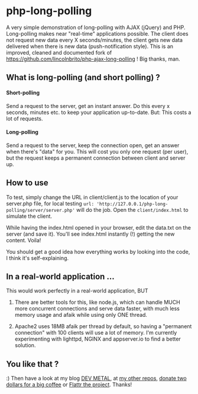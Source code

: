 # php-long-polling

A very simple demonstration of long-polling with AJAX (jQuery) and PHP. Long-polling makes near "real-time"
applications possible. The client does not request new data every X seconds/minutes, the client gets new data
delivered when there is new data (push-notification style). This is an improved, cleaned and documented
fork of https://github.com/lincolnbrito/php-ajax-long-polling ! Big thanks, man.

## What is long-polling (and short polling) ?

#### Short-polling

Send a request to the server, get an instant answer. Do this every x seconds, minutes etc. to keep your application
up-to-date. But: This costs a lot of requests.

#### Long-polling

Send a request to the server, keep the connection open, get an answer when there's "data" for you. This will cost you
only one request (per user), but the request keeps a permanent connection between client and server up.

## How to use

To test, simply change the URL in client/client.js to the location of your server.php file, for local testing
`url: 'http://127.0.0.1/php-long-polling/server/server.php'` will do the job. Open the `client/index.html` to simulate
the client.

While having the index.html opened in your browser, edit the data.txt on the server (and save it). You'll see index.html
instantly (!) getting the new content. Voila!

You should get a good idea how everything works by looking into the code, I think it's self-explaining.

## In a real-world application ...

This would work perfectly in a real-world application, BUT

1. There are better tools for this, like node.js, which can handle MUCH more concurrent connections and serve
data faster, with much less memory usage and afaik while using only ONE thread.

2. Apache2 uses 18MB afaik per thread by default, so having a "permanent connection" with 100 clients will use a lot
of memory. I'm currently experimenting with lighttpd, NGINX and appserver.io to find a better solution.

## You like that ?

:) Then have a look at my blog [DEV METAL](http://www.dev-metal.com), at [my other repos](https://github.com/panique), [donate two dollars for a big coffee](https://www.paypal.com/cgi-bin/webscr?cmd=_s-xclick&hosted_button_id=P5YLUK4MW3LDG) or [Flattr the project](https://flattr.com/submit/auto?user_id=panique&url=https%3A%2F%2Fgithub.com%2Fpanique%2Fphp-long-polling). Thanks!
